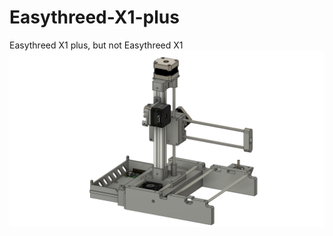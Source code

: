 # Easythreed-X1-plus
Easythreed X1 plus, but not Easythreed X1
![](https://github.com/wodzir/Easythreed-X1-plus/blob/main/Easythreed%20X1%20plus%20v52%20front.png) 
